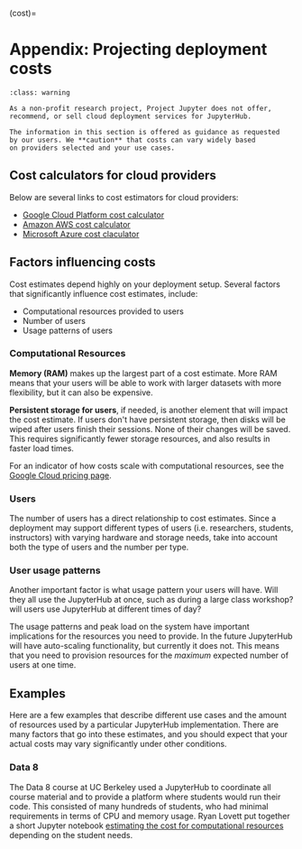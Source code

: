 (cost)=

# Appendix: Projecting deployment costs

```{admonition} Clarification on cost projections
:class: warning

As a non-profit research project, Project Jupyter does not offer,
recommend, or sell cloud deployment services for JupyterHub.

The information in this section is offered as guidance as requested
by our users. We **caution** that costs can vary widely based
on providers selected and your use cases.
```

## Cost calculators for cloud providers

Below are several links to cost estimators for cloud providers:

* [Google Cloud Platform cost calculator](https://cloud.google.com/products/calculator/)
* [Amazon AWS cost calculator](https://calculator.s3.amazonaws.com/index.html)
* [Microsoft Azure cost claculator](https://azure.microsoft.com/en-us/pricing/calculator/)

## Factors influencing costs

Cost estimates depend highly on your deployment setup. Several factors that
significantly influence cost estimates, include:

- Computational resources provided to users
- Number of users
- Usage patterns of users

### Computational Resources

**Memory (RAM)** makes up the largest part of a cost estimate. More RAM means
that your users will be able to work with larger datasets with more
flexibility, but it can also be expensive.

**Persistent storage for users**, if needed, is another element that will impact
the cost estimate. If users don't have persistent storage, then disks will be
wiped after users finish their sessions. None of their changes will be saved.
This requires significantly fewer storage resources, and also results in faster
load times.

For an indicator of how costs scale with computational resources, see the
[Google Cloud pricing page](https://cloud.google.com/compute/all-pricing).

### Users

The number of users has a direct relationship to cost estimates. Since a
deployment may support different types of users (i.e. researchers, students,
instructors) with varying hardware and storage needs, take into account both the
type of users and the number per type.

### User usage patterns

Another important factor is what usage pattern your users will have. Will they
all use the JupyterHub at once, such as during a large class workshop?
will users use JupyterHub at different times of day?

The usage patterns and peak load on the system have important implications for
the resources you need to provide. In the future JupyterHub will have
auto-scaling functionality, but currently it does not. This means that you need
to provision resources for the *maximum* expected number of users at one time.

## Examples

Here are a few examples that describe different use cases and the amount of
resources used by a particular JupyterHub implementation. There are many
factors that go into these estimates, and you should expect that your actual
costs may vary significantly under other conditions.

### Data 8

The Data 8 course at UC Berkeley used a JupyterHub to coordinate all course
material and to provide a platform where students would run their code. This
consisted of many hundreds of students, who had minimal requirements in terms
of CPU and memory usage. Ryan Lovett put together a short Jupyter notebook
[estimating the cost for computational resources][estimating the cost for computational resources] depending on the student
needs.

[estimating the cost for computational resources]: https://github.com/data-8/jupyterhub-k8s/blob/master/docs/cost-estimation/gce_budgeting.ipynb


